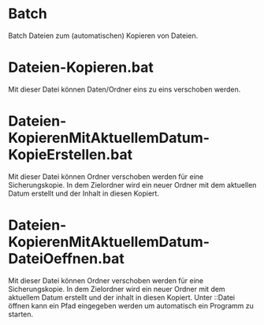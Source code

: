 # Batch
 Batch Dateien zum (automatischen) Kopieren von Dateien.

# Dateien-Kopieren.bat
 Mit dieser Datei können Daten/Ordner eins zu eins verschoben werden. 

# Dateien-KopierenMitAktuellemDatum-KopieErstellen.bat
 Mit dieser Datei können Ordner verschoben werden für eine Sicherungskopie. 
 In dem Zielordner wird ein neuer Ordner mit dem aktuellen Datum erstellt und der Inhalt in diesen Kopiert.
 
# Dateien-KopierenMitAktuellemDatum-DateiOeffnen.bat
 Mit dieser Datei können Ordner verschoben werden für eine Sicherungskopie.
 In dem Zielordner wird ein neuer Ordner mit dem aktuellem Datum erstellt und der inhalt in diesen Kopiert.
 Unter ::Datei öffnen kann ein Pfad eingegeben werden um automatisch ein Programm zu starten.
